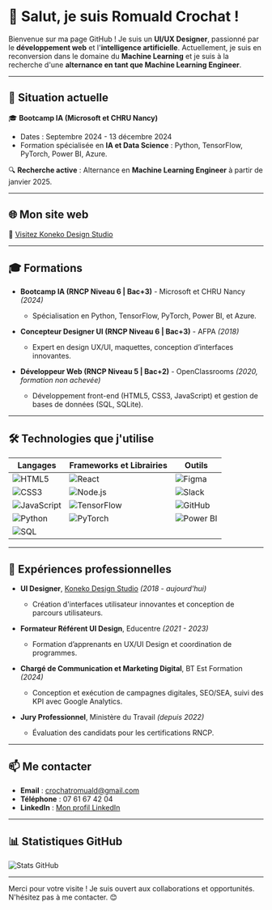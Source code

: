 # 👋 Salut, je suis Romuald Crochat !

Bienvenue sur ma page GitHub ! Je suis un **UI/UX Designer**, passionné par le **développement web** et l'**intelligence artificielle**. Actuellement, je suis en reconversion dans le domaine du **Machine Learning** et je suis à la recherche d'une **alternance en tant que Machine Learning Engineer**.

---

## 🌟 Situation actuelle
🎓 **Bootcamp IA (Microsoft et CHRU Nancy)**  
- Dates : Septembre 2024 - 13 décembre 2024  
- Formation spécialisée en **IA et Data Science** : Python, TensorFlow, PyTorch, Power BI, Azure.  

🔍 **Recherche active** : Alternance en **Machine Learning Engineer** à partir de janvier 2025.  

---

## 🌐 Mon site web
🔗 [Visitez Koneko Design Studio](https://www.konekodesignstudio.fr)

---

## 🎓 Formations

- **Bootcamp IA (RNCP Niveau 6 | Bac+3)** - Microsoft et CHRU Nancy *(2024)*  
  - Spécialisation en Python, TensorFlow, PyTorch, Power BI, et Azure.  

- **Concepteur Designer UI (RNCP Niveau 6 | Bac+3)** - AFPA *(2018)*  
  - Expert en design UX/UI, maquettes, conception d’interfaces innovantes.  

- **Développeur Web (RNCP Niveau 5 | Bac+2)** - OpenClassrooms *(2020, formation non achevée)*  
  - Développement front-end (HTML5, CSS3, JavaScript) et gestion de bases de données (SQL, SQLite).

---

## 🛠️ Technologies que j'utilise

| Langages | Frameworks et Librairies | Outils |
|----------|---------------------------|--------|
| ![HTML5](https://img.shields.io/badge/-HTML5-E34F26?logo=html5&logoColor=white) | ![React](https://img.shields.io/badge/-React-61DAFB?logo=react&logoColor=black) | ![Figma](https://img.shields.io/badge/-Figma-F24E1E?logo=figma&logoColor=white) |
| ![CSS3](https://img.shields.io/badge/-CSS3-1572B6?logo=css3&logoColor=white) | ![Node.js](https://img.shields.io/badge/-Node.js-339933?logo=node.js&logoColor=white) | ![Slack](https://img.shields.io/badge/-Slack-4A154B?logo=slack&logoColor=white) |
| ![JavaScript](https://img.shields.io/badge/-JavaScript-F7DF1E?logo=javascript&logoColor=black) | ![TensorFlow](https://img.shields.io/badge/-TensorFlow-FF6F00?logo=tensorflow&logoColor=white) | ![GitHub](https://img.shields.io/badge/-GitHub-181717?logo=github&logoColor=white) |
| ![Python](https://img.shields.io/badge/-Python-3776AB?logo=python&logoColor=white) | ![PyTorch](https://img.shields.io/badge/-PyTorch-EE4C2C?logo=pytorch&logoColor=white) | ![Power BI](https://img.shields.io/badge/-Power%20BI-F2C811?logo=powerbi&logoColor=black) |
| ![SQL](https://img.shields.io/badge/-SQL-003B57?logo=postgresql&logoColor=white) |  |  |

---

## 💼 Expériences professionnelles

- **UI Designer**, [Koneko Design Studio](https://www.konekodesignstudio.fr) *(2018 - aujourd'hui)*  
  - Création d'interfaces utilisateur innovantes et conception de parcours utilisateurs.

- **Formateur Référent UI Design**, Educentre *(2021 - 2023)*  
  - Formation d’apprenants en UX/UI Design et coordination de programmes.

- **Chargé de Communication et Marketing Digital**, BT Est Formation *(2024)*  
  - Conception et exécution de campagnes digitales, SEO/SEA, suivi des KPI avec Google Analytics.

- **Jury Professionnel**, Ministère du Travail *(depuis 2022)*  
  - Évaluation des candidats pour les certifications RNCP.

---

## 📫 Me contacter
- **Email** : [crochatromuald@gmail.com](mailto:crochatromuald@gmail.com)  
- **Téléphone** : 07 61 67 42 04  
- **LinkedIn** : [Mon profil LinkedIn](https://linkedin.com/in/romuald-crochat)

---

## 📊 Statistiques GitHub
![Stats GitHub](https://github-readme-stats.vercel.app/api?username=Romcro&show_icons=true&theme=radical)

---

Merci pour votre visite ! Je suis ouvert aux collaborations et opportunités. N'hésitez pas à me contacter. 😊
